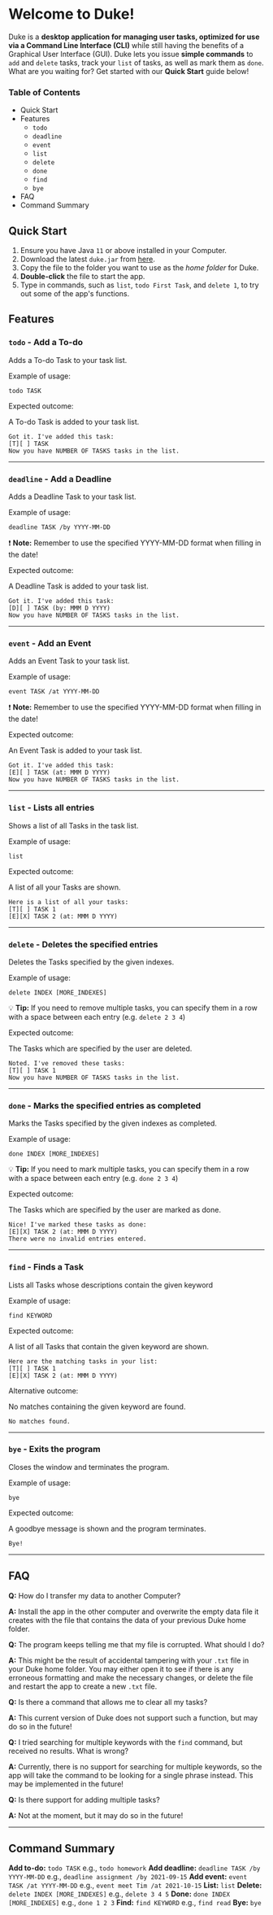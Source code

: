 # Welcome to Duke!
Duke is a **desktop application for managing user tasks, optimized for use via a Command Line Interface (CLI)** while still having the benefits of a Graphical User Interface (GUI). Duke lets you issue **simple commands** to `add` and `delete` tasks, track your `list` of tasks, as well as mark them as `done`. What are you waiting for? Get started with our **Quick Start** guide below!

### Table of Contents
* Quick Start
* Features
  * `todo`
  * `deadline`
  * `event`
  * `list`
  * `delete`
  * `done`
  * `find`
  * `bye`
* FAQ
* Command Summary


## Quick Start
1. Ensure you have Java `11` or above installed in your Computer.
2. Download the latest `duke.jar` from [here](https://github.com/nhjryan/ip/releases).
3. Copy the file to the folder you want to use as the *home folder* for Duke.
4. **Double-click** the file to start the app.
5. Type in commands, such as `list`, `todo First Task`, and `delete 1`, to try out some of the app's functions.


## Features 

### `todo` - Add a To-do

Adds a To-do Task to your task list.

Example of usage: 

`todo TASK`

Expected outcome:

A To-do Task is added to your task list.

```
Got it. I've added this task:
[T][ ] TASK
Now you have NUMBER OF TASKS tasks in the list.
```
------------------------------------------------------------------------------------------------------------------
### `deadline` - Add a Deadline

Adds a Deadline Task to your task list.

Example of usage: 

`deadline TASK /by YYYY-MM-DD`

❗ **Note:** Remember to use the specified YYYY-MM-DD format when filling in the date!

Expected outcome:

A Deadline Task is added to your task list.

```
Got it. I've added this task:
[D][ ] TASK (by: MMM D YYYY)
Now you have NUMBER OF TASKS tasks in the list.
```
------------------------------------------------------------------------------------------------------------------
### `event` - Add an Event

Adds an Event Task to your task list.

Example of usage: 

`event TASK /at YYYY-MM-DD`

❗ **Note:** Remember to use the specified YYYY-MM-DD format when filling in the date!

Expected outcome:

An Event Task is added to your task list.

```
Got it. I've added this task:
[E][ ] TASK (at: MMM D YYYY)
Now you have NUMBER OF TASKS tasks in the list.
```
------------------------------------------------------------------------------------------------------------------
### `list` - Lists all entries

Shows a list of all Tasks in the task list.

Example of usage: 

`list`

Expected outcome:

A list of all your Tasks are shown.

```
Here is a list of all your tasks:
[T][ ] TASK 1
[E][X] TASK 2 (at: MMM D YYYY)
```
------------------------------------------------------------------------------------------------------------------
### `delete` - Deletes the specified entries

Deletes the Tasks specified by the given indexes.

Example of usage: 

`delete INDEX [MORE_INDEXES]`

💡 **Tip:** If you need to remove multiple tasks, you can specify them in a row with a space between each entry (e.g. `delete 2 3 4`)

Expected outcome:

The Tasks which are specified by the user are deleted.

```
Noted. I've removed these tasks:
[T][ ] TASK 1
Now you have NUMBER OF TASKS tasks in the list.
```
------------------------------------------------------------------------------------------------------------------
### `done` - Marks the specified entries as completed

Marks the Tasks specified by the given indexes as completed.

Example of usage: 

`done INDEX [MORE_INDEXES]`

💡 **Tip:** If you need to mark multiple tasks, you can specify them in a row with a space between each entry (e.g. `done 2 3 4`)

Expected outcome:

The Tasks which are specified by the user are marked as done.

```
Nice! I've marked these tasks as done:
[E][X] TASK 2 (at: MMM D YYYY)
There were no invalid entries entered.
```
------------------------------------------------------------------------------------------------------------------
### `find` - Finds a Task

Lists all Tasks whose descriptions contain the given keyword

Example of usage: 

`find KEYWORD`

Expected outcome:

A list of all Tasks that contain the given keyword are shown.

```
Here are the matching tasks in your list:
[T][ ] TASK 1
[E][X] TASK 2 (at: MMM D YYYY)
```

Alternative outcome:

No matches containing the given keyword are found.

```
No matches found.
```
------------------------------------------------------------------------------------------------------------------
### `bye` - Exits the program

Closes the window and terminates the program.

Example of usage: 

`bye`

Expected outcome:

A goodbye message is shown and the program terminates.

```
Bye!
```
------------------------------------------------------------------------------------------------------------------
## FAQ
**Q:** How do I transfer my data to another Computer?

**A:** Install the app in the other computer and overwrite the empty data file it creates with the file that contains the data of your previous Duke home folder.

**Q:** The program keeps telling me that my file is corrupted. What should I do?

**A:** This might be the result of accidental tampering with your `.txt` file in your Duke home folder. You may either open it to see if there is any erroneous formatting and make the necessary changes, or delete the file and restart the app to create a new `.txt` file.

**Q:** Is there a command that allows me to clear all my tasks?

**A:** This current version of Duke does not support such a function, but may do so in the future!

**Q:** I tried searching for multiple keywords with the `find` command, but received no results. What is wrong?

**A:** Currently, there is no support for searching for multiple keywords, so the app will take the command to be looking for a single phrase instead. This may be implemented in the future!

**Q:** Is there support for adding multiple tasks?

**A:** Not at the moment, but it may do so in the future!

----------------------------------------------------------------------------------------------------------------------

## Command Summary
**Add to-do:** `todo TASK` e.g., `todo homework`
**Add deadline:** `deadline TASK /by YYYY-MM-DD` e.g., `deadline assignment /by 2021-09-15`
**Add event:** `event TASK /at YYYY-MM-DD` e.g., `event meet Tim /at 2021-10-15`
**List:** `list`
**Delete:** `delete INDEX [MORE_INDEXES]` e.g., `delete 3 4 5`
**Done:** `done INDEX [MORE_INDEXES]` e.g., `done 1 2 3`
**Find:** `find KEYWORD` e.g., `find read`
**Bye:** `bye`
